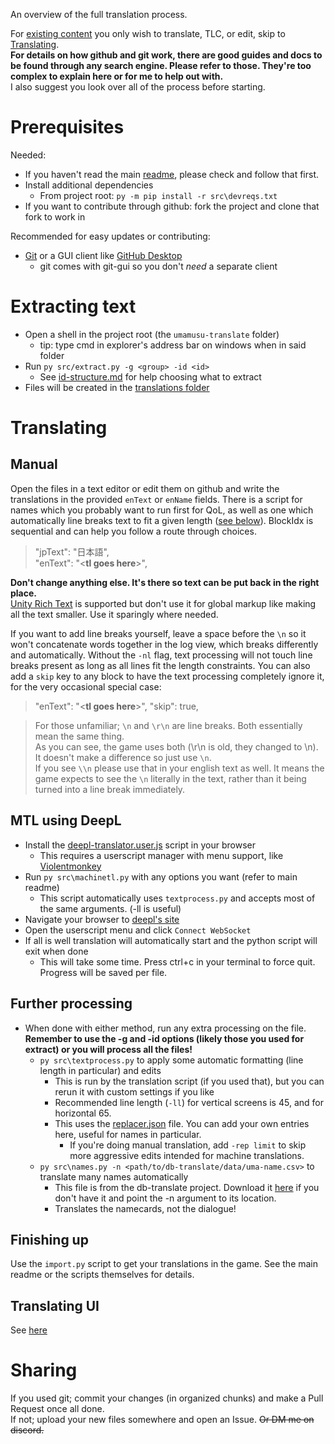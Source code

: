 An overview of the full translation process.

For [existing content](translations/) you only wish to translate, TLC, or edit, skip to [Translating](#Translating).  
**For details on how github and git work, there are good guides and docs to be found through any search engine. Please refer to those. They're too complex to explain here or for me to help out with.**  
I also suggest you look over all of the process before starting.

# Prerequisites
Needed:
- If you haven't read the main [readme](readme.md), please check and follow that first.
- Install additional  dependencies
    - From project root: `py -m pip install -r src\devreqs.txt`
-  If you want to contribute through github: fork the project and clone that fork to work in

Recommended for easy updates or contributing:    
- [Git](https://git-scm.com/downloads) or a GUI client like [GitHub Desktop](https://desktop.github.com/)
    - git comes with git-gui so you don't *need* a separate client

# Extracting text
- Open a shell in the project root (the `umamusu-translate` folder)
    - tip: type cmd in explorer's address bar on windows when in said folder
- Run `py src/extract.py -g <group> -id <id>`
    - See [id-structure.md](id-structure.md) for help choosing what to extract
- Files will be created in the [translations folder](translations/)

# Translating
## Manual
Open the files in a text editor or edit them on github and write the translations in the provided `enText` or `enName` fields. There is a script for names which you probably want to run first for QoL, as well as one which automatically line breaks text to fit a given length ([see below](#further-processing)). BlockIdx is sequential and can help you follow a route through choices.

> "jpText": "日本語",  
> "enText": "\<**tl goes here**\>",

**Don't change anything else. It's there so text can be put back in the right place.**   
[Unity Rich Text](https://docs.unity3d.com/Packages/com.unity.ugui@1.0/manual/StyledText.html) is supported but don't use it for global markup like making all the text smaller. Use it sparingly where needed.

If you want to add line breaks yourself, leave a space before the `\n` so it won't concatenate words together in the log view, which breaks differently and automatically.
Without the `-nl` flag, text processing will not touch line breaks present as long as all lines fit the length constraints.
You can also add a `skip` key to any block to have the text processing completely ignore it, for the very occasional special case:  
> "enText": "\<**tl goes here**\>",
> "skip": true,

> For those unfamiliar; `\n` and `\r\n` are line breaks. Both essentially mean the same thing.  
> As you can see, the game uses both (\r\n is old, they changed to \n). It doesn't make a difference so just use `\n`.  
> If you see `\\n` please use that in your english text as well. It means the game expects to see the `\n` literally in the text, rather than it being turned into a line break immediately.  


## MTL using DeepL
- Install the [deepl-translator.user.js](https://cdn.jsdelivr.net/gh/noccu/umamusu-translate@master/src/deepl-translator.user.js) script in your browser
    - This requires a userscript manager with menu support, like [Violentmonkey](https://violentmonkey.github.io/)
- Run `py src\machinetl.py` with any options you want (refer to main readme)
    - This script automatically uses `textprocess.py` and accepts most of the same arguments. (-ll is useful)
- Navigate your browser to [deepl's site](https://www.deepl.com/en/translator)
- Open the userscript menu and click `Connect WebSocket`
- If all is well translation will automatically start and the python script will exit when done
    - This will take some time. Press ctrl+c in your terminal to force quit. Progress will be saved per file.

## Further processing    
- When done with either method, run any extra processing on the file. **Remember to use the -g and -id options (likely those you used for extract) or you will process all the files!**
    - `py src\textprocess.py` to apply some automatic formatting (line length in particular) and edits
        - This is run by the translation script (if you used that), but you can rerun it with custom settings if you like
        - Recommended line length (`-ll`) for vertical screens is 45, and for horizontal 65.
        - This uses the [replacer.json](src/data/replacer.json) file. You can add your own entries here, useful for names in particular.
            - If you're doing manual translation, add `-rep limit` to skip more aggressive edits intended for machine translations.
    - `py src\names.py -n <path/to/db-translate/data/uma-name.csv>` to translate many names automatically
        - This file is from the db-translate project. Download it [here](https://github.com/noccu/umamusume-db-translate/blob/playtest/src/data/uma-name.csv) if you don't have it and point the -n argument to its location.
        - Translates the namecards, not the dialogue!

## Finishing up
Use the `import.py` script to get your translations in the game. See the main readme or the scripts themselves for details.

## Translating UI
See [here](updating-ui.md#translating)

# Sharing
If you used git; commit your changes (in organized chunks) and make a Pull Request once all done.  
If not; upload your new files somewhere and open an Issue. ~~Or DM me on discord.~~
